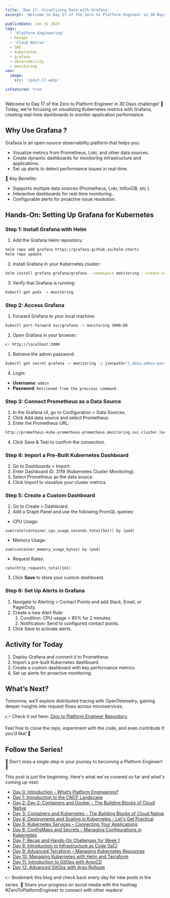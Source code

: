 ```yaml
---
title: 'Day 17: Visualizing Data with Grafana'
excerpt: 'Welcome to Day 17 of the Zero to Platform Engineer in 30 Days challenge! 🚀 Today, we’re focusing on visualizing Kubernetes metrics with Grafana, creating real-time dashboards to monitor application performance.'

publishDate: Jan 31 2025
tags:
  - 'Platform Engineering'
  - Devops
  - 'Cloud Native'  
  - SRE
  - kubernetes
  - grafana
  - observability
  - monitoring
seo:
  image:
    src: '/post-17.webp'

isFeatured: true
---
```


Welcome to Day 17 of the Zero to Platform Engineer in 30 Days challenge! 🚀 Today, we’re focusing on visualizing Kubernetes metrics with Grafana, creating real-time dashboards to monitor application performance.



## Why Use Grafana ?

Grafana is an open-source observability platform that helps you:

* Visualize metrics from Prometheus, Loki, and other data sources.
* Create dynamic dashboards for monitoring infrastructure and applications.
* Set up alerts to detect performance issues in real-time.

🎯 Key Benefits:

* Supports multiple data sources (Prometheus, Loki, InfluxDB, etc.).
* Interactive dashboards for real-time monitoring.
* Configurable alerts for proactive issue resolution.

## Hands-On: Setting Up Grafana for Kubernetes

### Step 1: Install Grafana with Helm

1. Add the Grafana Helm repository:

```bash
helm repo add grafana https://grafana.github.io/helm-charts
helm repo update
````

2. Install Grafana in your Kubernetes cluster:

```bash
helm install grafana grafana/grafana --namespace monitoring --create-namespace
```

3. Verify that Grafana is running:

```bash
kubectl get pods -n monitoring
```

### Step 2: Access Grafana

1. Forward Grafana to your local machine:

```bash
kubectl port-forward svc/grafana -n monitoring 3000:80
````

2. Open Grafana in your browser:
```bash
👉 http://localhost:3000
```

3. Retrieve the admin password:

```bash
kubectl get secret grafana -n monitoring -o jsonpath="{.data.admin-password}" | base64 -d
```

4. Login:
* **Username**: ```admin```
* **Password**: ```Retrieved from the previous command```.

### Step 3: Connect Prometheus as a Data Source

1. In the Grafana UI, go to Configuration > Data Sources.
2. Click Add data source and select Prometheus.
3. Enter the Prometheus URL:
```bash
http://prometheus-kube-prometheus-prometheus.monitoring.svc.cluster.local:9090
```
4. Click Save & Test to confirm the connection.

### Step 4: Import a Pre-Built Kubernetes Dashboard

1. Go to Dashboards > Import.
2. Enter Dashboard ID: 3119 (Kubernetes Cluster Monitoring).
3. Select Prometheus as the data source.
4. Click Import to visualize your cluster metrics.

### Step 5: Create a Custom Dashboard

1. Go to Create > Dashboard.
2. Add a Graph Panel and use the following PromQL queries:
* CPU Usage:
```promql
sum(rate(container_cpu_usage_seconds_total[5m])) by (pod)
```
* Memory Usage:
```promql
sum(container_memory_usage_bytes) by (pod)
```
* Request Rates:
```promql
rate(http_requests_total[1m])
```
3. Click **Save** to store your custom dashboard.

### Step 6: Set Up Alerts in Grafana

1. Navigate to Alerting > Contact Points and add Slack, Email, or PagerDuty.
2. Create a new Alert Rule:
   1. Condition: CPU usage > 85% for 2 minutes.
   2. Notification: Send to configured contact points.
3. Click Save to activate alerts.


##  Activity for Today

1. Deploy Grafana and connect it to Prometheus.
2. Import a pre-built Kubernetes dashboard.
3. Create a custom dashboard with key performance metrics.
4. Set up alerts for proactive monitoring.


## What’s Next?

Tomorrow, we’ll explore distributed tracing with OpenTelemetry, gaining deeper insights into request flows across microservices.


👉 Check it out here: [Zero to Platform Engineer Repository](https://github.com/parraletz/zero-to-platform-engineer)

Feel free to clone the repo, experiment with the code, and even contribute if you'd like! 🚀


## Follow the Series!

🎉 Don't miss a single step in your journey to becoming a Platform Engineer! 🎉

This post is just the beginning. Here's what we've covered so far and what's coming up next:

* [Day 0: Introduction - What’s Platform Engineering?](https://parraletz.space/blog/00-0-to-platform-eng-intro/)
* [Day 1: Introduction to the CNCF Landscape](https://parraletz.space/blog/01-0-to-platform-eng-day1/)
* [Day 2: Day 2: Containers and Docker - The Building Blocks of Cloud Native](https://parraletz.space/blog/02-0-to-platform-eng-day2/)
* [Day 3: Containers and Kubernetes - The Building Blocks of Cloud Native](https://parraletz.space/blog/03-0-to-platform-eng-day3/)
* [Day 4: Deployments and Scaling in Kubernetes - Let's Get Practical](https://parraletz.space/blog/03-0-to-platform-eng-day3/)
* [Day 5: Kubernetes Services – Connecting Your Applications](https://parraletz.space/blog/05-0-to-platform-eng-day5/)
* [Day 6: ConfigMaps and Secrets – Managing Configurations in Kubernetes](https://parraletz.space/blog/06-0-to-platform-eng-day6/)
* [Day 7: Recap and Hands-On Challenges for Week 1](https://parraletz.space/blog/07-0-to-platform-eng-day7/)
* [Day 8: Introduction to Infrastructure as Code (IaC)](https://parraletz.space/blog/08-0-to-platform-eng-day8/)
* [Day 9: Advanced Terraform – Managing Kubernetes Resources](https://parraletz.space/blog/09-0-to-platform-eng-day9/)
* [Day 10: Managing Kubernetes with Helm and Terraform](https://parraletz.space/blog/10-0-to-platform-eng-day10/)
* [Day 11: Introduction to GitOps with ArgoCD](https://parraletz.space/blog/11-0-to-platform-eng-day11/)
* [Day 12: Advanced GitOps with Argo Rollouts](https://parraletz.space/blog/12-0-to-platform-eng-day12/)
  

 
👉 Bookmark this blog and check back every day for new posts in the series.
📣 Share your progress on social media with the hashtag #ZeroToPlatformEngineer to connect with other readers!